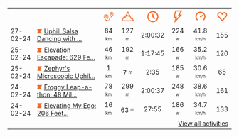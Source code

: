 <table>
    <tr>
        <th></th>
        <th></th>
        <th align="center"><img src="https://raw.githubusercontent.com/robiningelbrecht/strava-activities/master/public/distance.svg" width="30" alt="distance" title="distance"/></th>
        <th align="center"><img src="https://raw.githubusercontent.com/robiningelbrecht/strava-activities/master/public/elevation.svg" width="30" alt="elevation" title="elevation"/></th>
        <th align="center"><img src="https://raw.githubusercontent.com/robiningelbrecht/strava-activities/master/public/time.svg" width="30" alt="time" title="time"/></th>
        <th align="center"><img src="https://raw.githubusercontent.com/robiningelbrecht/strava-activities/master/public/average-watt.svg" width="30" alt="average watts" title="average watts"/></th>
        <th align="center"><img src="https://raw.githubusercontent.com/robiningelbrecht/strava-activities/master/public/average-speed.svg" width="30" alt="average speed" title="average speed"/></th>
        <th align="center"><img src="https://raw.githubusercontent.com/robiningelbrecht/strava-activities/master/public/heart-rate.svg" width="30" alt="average heart rate" title="average heart rate"/></th>
    </tr>
            <tr>
            <td>27-02-24</td>
            <td>
                                <img src="https://raw.githubusercontent.com/robiningelbrecht/strava-activities/master/public/activity-virtual-ride-zwift.svg" width="12" alt="Uphill Salsa Dancing with a Side of Mild Perspiration" title="Uphill Salsa Dancing with a Side of Mild Perspiration"/>
<a href="https://www.strava.com/activities/10848256711" title="Kcal: 1548 | Gear: None ">Uphill Salsa Dancing with ...</a>
            </td>
            <td align="center">84 <sup><sub>km</sub></sup></td>
            <td align="center">127 <sup><sub>m</sub></sup></td>
            <td align="center">2:00:32</td>
            <td align="center">224 <sup><sub>w</sub></sup></td>
            <td align="center">41.8 <sup><sub>km/h</sub></sup></td>
            <td align="center">155</td>
        </tr>
            <tr>
            <td>25-02-24</td>
            <td>
                                <img src="https://raw.githubusercontent.com/robiningelbrecht/strava-activities/master/public/activity-virtual-ride-zwift.svg" width="12" alt="Elevation Escapade: 629 Feet, 28 Miles, and a Dash of Humidity" title="Elevation Escapade: 629 Feet, 28 Miles, and a Dash of Humidity"/>
<a href="https://www.strava.com/activities/10835516336" title="Kcal: 745 | Gear: None ">Elevation Escapade: 629 Fe...</a>
            </td>
            <td align="center">46 <sup><sub>km</sub></sup></td>
            <td align="center">192 <sup><sub>m</sub></sup></td>
            <td align="center">1:17:45</td>
            <td align="center">166 <sup><sub>w</sub></sup></td>
            <td align="center">35.2 <sup><sub>km/h</sub></sup></td>
            <td align="center">120</td>
        </tr>
            <tr>
            <td>25-02-24</td>
            <td>
                                <img src="https://raw.githubusercontent.com/robiningelbrecht/strava-activities/master/public/activity-virtual-ride-zwift.svg" width="12" alt="Zephyr&#039;s Microscopic Uphill Adventure" title="Zephyr&#039;s Microscopic Uphill Adventure"/>
<a href="https://www.strava.com/activities/10834580981" title="Kcal: 28 | Gear: None ">Zephyr&#039;s Microscopic Uphil...</a>
            </td>
            <td align="center">1 <sup><sub>km</sub></sup></td>
            <td align="center">7 <sup><sub>m</sub></sup></td>
            <td align="center">2:35</td>
            <td align="center">185 <sup><sub>w</sub></sup></td>
            <td align="center">30.6 <sup><sub>km/h</sub></sup></td>
            <td align="center">65</td>
        </tr>
            <tr>
            <td>24-02-24</td>
            <td>
                                <img src="https://raw.githubusercontent.com/robiningelbrecht/strava-activities/master/public/activity-virtual-ride-zwift.svg" width="12" alt="Froggy Leap-a-thon: 48 Miles, 980 Feet, and a Dash of Humidity" title="Froggy Leap-a-thon: 48 Miles, 980 Feet, and a Dash of Humidity"/>
<a href="https://www.strava.com/activities/10828181648" title="Kcal: 1724 | Gear: None ">Froggy Leap-a-thon: 48 Mil...</a>
            </td>
            <td align="center">78 <sup><sub>km</sub></sup></td>
            <td align="center">299 <sup><sub>m</sub></sup></td>
            <td align="center">2:00:37</td>
            <td align="center">248 <sup><sub>w</sub></sup></td>
            <td align="center">38.6 <sup><sub>km/h</sub></sup></td>
            <td align="center">161</td>
        </tr>
            <tr>
            <td>24-02-24</td>
            <td>
                                <img src="https://raw.githubusercontent.com/robiningelbrecht/strava-activities/master/public/activity-virtual-ride-zwift.svg" width="12" alt="Elevating My Ego: 206 Feet Closer to the Clouds!" title="Elevating My Ego: 206 Feet Closer to the Clouds!"/>
<a href="https://www.strava.com/activities/10827194576" title="Kcal: 298 | Gear: None ">Elevating My Ego: 206 Feet...</a>
            </td>
            <td align="center">16 <sup><sub>km</sub></sup></td>
            <td align="center">63 <sup><sub>m</sub></sup></td>
            <td align="center">27:55</td>
            <td align="center">186 <sup><sub>w</sub></sup></td>
            <td align="center">34.7 <sup><sub>km/h</sub></sup></td>
            <td align="center">133</td>
        </tr>
                <tr>
            <td colspan="8" align="right"><a href="https://github.com/robiningelbrecht/strava-activities#activities">View all activities</a></td>
        </tr>
    </table>
